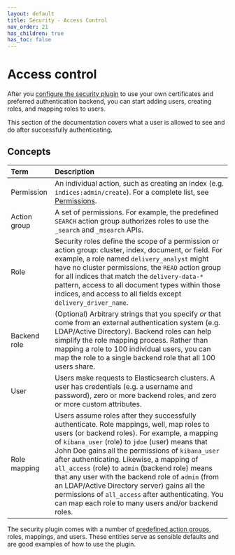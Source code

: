 ```yaml
---
layout: default
title: Security - Access Control
nav_order: 21
has_children: true
has_toc: false
---
```


# Access control

After you [configure the security plugin](../security-configuration/) to use your own certificates and preferred authentication backend, you can start adding users, creating roles, and mapping roles to users.

This section of the documentation covers what a user is allowed to see and do after successfully authenticating.


## Concepts

Term | Description
:--- | :---
Permission | An individual action, such as creating an index (e.g. `indices:admin/create`). For a complete list, see [Permissions](permissions/).
Action group | A set of permissions. For example, the predefined `SEARCH` action group authorizes roles to use the `_search` and `_msearch` APIs.
Role | Security roles define the scope of a permission or action group: cluster, index, document, or field. For example, a role named `delivery_analyst` might have no cluster permissions, the `READ` action group for all indices that match the `delivery-data-*` pattern, access to all document types within those indices, and access to all fields except `delivery_driver_name`.
Backend role | (Optional) Arbitrary strings that you specify *or* that come from an external authentication system (e.g. LDAP/Active Directory). Backend roles can help simplify the role mapping process. Rather than mapping a role to 100 individual users, you can map the role to a single backend role that all 100 users share.
User | Users make requests to Elasticsearch clusters. A user has credentials (e.g. a username and password), zero or more backend roles, and zero or more custom attributes.
Role mapping | Users assume roles after they successfully authenticate. Role mappings, well, map roles to users (or backend roles). For example, a mapping of `kibana_user` (role) to `jdoe` (user) means that John Doe gains all the permissions of `kibana_user` after authenticating. Likewise, a mapping of `all_access` (role) to `admin` (backend role) means that any user with the backend role of `admin` (from an LDAP/Active Directory server) gains all the permissions of `all_access` after authenticating. You can map each role to many users and/or backend roles.

The security plugin comes with a number of [predefined action groups](default-action-groups/), roles, mappings, and users. These entities serve as sensible defaults and are good examples of how to use the plugin.
